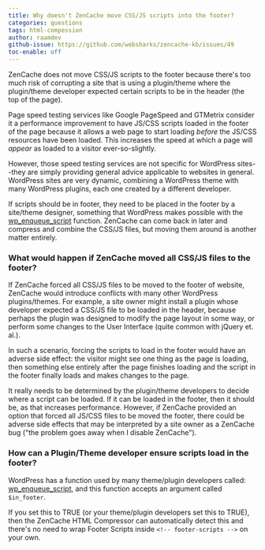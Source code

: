 ```yaml
---
title: Why doesn't ZenCache move CSS/JS scripts into the footer?
categories: questions
tags: html-compession
author: raamdev
github-issue: https://github.com/websharks/zencache-kb/issues/49
toc-enable: off
---
```


ZenCache does not move CSS/JS scripts to the footer because there's too much risk of corrupting a site that is using a plugin/theme where the plugin/theme developer expected certain scripts to be in the header (the top of the page). 

Page speed testing services like Google PageSpeed and GTMetrix consider it a performance improvement to have JS/CSS scripts loaded in the footer of the page because it allows a web page to start loading _before_ the JS/CSS resources have been loaded. This increases the speed at which a page will _appear_ as loaded to a visitor ever-so-slightly.

However, those speed testing services are not specific for WordPress sites--they are simply providing general advice applicable to websites in general. WordPress sites are very dynamic, combining a WordPress theme with many WordPress plugins, each one created by a different developer.

If scripts should be in footer, they need to be placed in the footer by a site/theme designer, something that WordPress makes possible with the [wp_enqueue_script](http://codex.wordpress.org/Function_Reference/wp_enqueue_script) function. ZenCache can come back in later and compress and combine the CSS/JS files, but moving them around is another matter entirely.

### What would happen if ZenCache moved all CSS/JS files to the footer?

If ZenCache forced all CSS/JS files to be moved to the footer of website, ZenCache would introduce conflicts with many other WordPress plugins/themes. For example, a site owner might install a plugin whose developer expected a CSS/JS file to be loaded in the header, because perhaps the plugin was designed to modify the page layout in some way, or perform some changes to the User Interface (quite common with jQuery et. al.). 

In such a scenario, forcing the scripts to load in the footer would have an adverse side effect: the visitor might see one thing as the page is loading, then something else entirely after the page finishes loading and the script in the footer finally loads and makes changes to the page.

It really needs to be determined by the plugin/theme developers to decide where a script can be loaded. If it can be loaded in the footer, then it should be, as that increases performance. However, if ZenCache provided an option that forced all JS/CSS files to be moved the footer, there could be adverse side effects that may be interpreted by a site owner as a ZenCache bug ("the problem goes away when I disable ZenCache").

### How can a Plugin/Theme developer ensure scripts load in the footer?

WordPress has a function used by many theme/plugin developers called: [wp_enqueue_script](http://codex.wordpress.org/Function_Reference/wp_enqueue_script), and this function accepts an argument called `$in_footer`. 

If you set this to TRUE (or your theme/plugin developers set this to TRUE), then the ZenCache HTML Compressor can automatically detect this and there's no need to wrap Footer Scripts inside `<!-- footer-scripts -->` on your own.

